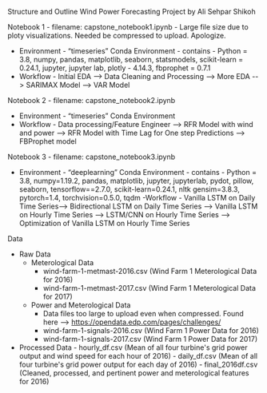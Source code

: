Structure and Outline Wind Power Forecasting Project by Ali Sehpar Shikoh

Notebook 1 - filename:  capstone_notebook1.ipynb - Large file size due to ploty visualizations. Needed be compressed to upload.  Apologize. 
- Environment - “timeseries” Conda Environment - contains - Python = 3.8, numpy, pandas, matplotlib, seaborn, statsmodels, scikit-learn = 0.24.1, jupyter, jupyter lab, plotly - 4.14.3, fbprophet = 0.7.1
- Workflow - Initial EDA --> Data Cleaning and Processing --> More EDA --> SARIMAX Model --> VAR Model


Notebook 2 - filename:  capstone_notebook2.ipynb
- Environment - “timeseries” Conda Environment
- Workflow - Data processing/Feature Engineer --> RFR Model with wind and power --> RFR Model with Time Lag for One step Predictions --> FBProphet model


Notebook 3 - filename:  capstone_notebook3.ipynb
- Environment - “deeplearning” Conda Environment - contains - Python = 3.8, numpy=1.19.2, pandas, matplotlib, jupyter, jupyterlab, pydot, pillow, seaborn, tensorflow==2.7.0, scikit-learn=0.24.1, nltk gensim=3.8.3, pytorch=1.4, torchvision=0.5.0, tqdm
-Workflow - Vanilla LSTM on Daily Time Series--> Bidirectional LSTM on Daily Time Series --> Vanilla LSTM on Hourly Time Series --> LSTM/CNN on Hourly Time Series --> Optimization of Vanilla LSTM on Hourly Time Series

Data
- Raw Data
  - Meterological Data
      - wind-farm-1-metmast-2016.csv (Wind Farm 1 Meterological Data for 2016)
      - wind-farm-1-metmast-2017.csv (Wind Farm 1 Meterological Data for 2017)
  - Power and Meterological Data
      - Data files too large to upload even when compressed.  Found here --> 
              https://opendata.edp.com/pages/challenges/
      - wind-farm-1-signals-2016.csv (Wind Farm 1 Power Data for 2016)
      - wind-farm-1-signals-2017.csv (Wind Farm 1 Power Data for 2017)
- Processed Data
      - hourly_df.csv (Mean of all four turbine's grid power output and wind speed for each hour of 2016)
      - daily_df.csv (Mean of all four turbine's grid power output for each day of 2016)
      - final_2016df.csv (Cleaned, processed, and pertinent power and meterological features for 2016)
